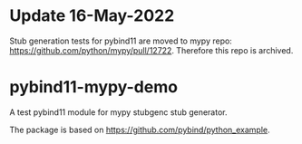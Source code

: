 Update 16-May-2022
==================

Stub generation tests for pybind11 are moved to mypy repo: https://github.com/python/mypy/pull/12722.
Therefore this repo is archived.



pybind11-mypy-demo
==================

A test pybind11 module for mypy stubgenc stub generator. 

The package is based on https://github.com/pybind/python_example.
